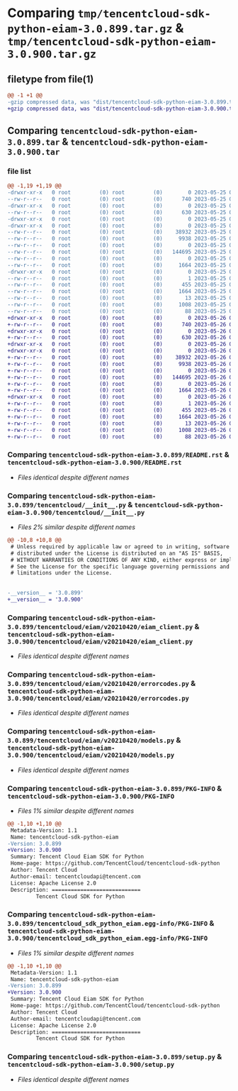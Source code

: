 # Comparing `tmp/tencentcloud-sdk-python-eiam-3.0.899.tar.gz` & `tmp/tencentcloud-sdk-python-eiam-3.0.900.tar.gz`

## filetype from file(1)

```diff
@@ -1 +1 @@
-gzip compressed data, was "dist/tencentcloud-sdk-python-eiam-3.0.899.tar", last modified: Thu May 25 00:26:14 2023, max compression
+gzip compressed data, was "dist/tencentcloud-sdk-python-eiam-3.0.900.tar", last modified: Fri May 26 02:18:11 2023, max compression
```

## Comparing `tencentcloud-sdk-python-eiam-3.0.899.tar` & `tencentcloud-sdk-python-eiam-3.0.900.tar`

### file list

```diff
@@ -1,19 +1,19 @@
-drwxr-xr-x   0 root         (0) root         (0)        0 2023-05-25 00:26:14.000000 tencentcloud-sdk-python-eiam-3.0.899/
--rw-r--r--   0 root         (0) root         (0)      740 2023-05-25 00:26:14.000000 tencentcloud-sdk-python-eiam-3.0.899/README.rst
-drwxr-xr-x   0 root         (0) root         (0)        0 2023-05-25 00:26:14.000000 tencentcloud-sdk-python-eiam-3.0.899/tencentcloud/
--rw-r--r--   0 root         (0) root         (0)      630 2023-05-25 00:26:14.000000 tencentcloud-sdk-python-eiam-3.0.899/tencentcloud/__init__.py
-drwxr-xr-x   0 root         (0) root         (0)        0 2023-05-25 00:26:14.000000 tencentcloud-sdk-python-eiam-3.0.899/tencentcloud/eiam/
-drwxr-xr-x   0 root         (0) root         (0)        0 2023-05-25 00:26:14.000000 tencentcloud-sdk-python-eiam-3.0.899/tencentcloud/eiam/v20210420/
--rw-r--r--   0 root         (0) root         (0)    38932 2023-05-25 00:26:14.000000 tencentcloud-sdk-python-eiam-3.0.899/tencentcloud/eiam/v20210420/eiam_client.py
--rw-r--r--   0 root         (0) root         (0)     9938 2023-05-25 00:26:14.000000 tencentcloud-sdk-python-eiam-3.0.899/tencentcloud/eiam/v20210420/errorcodes.py
--rw-r--r--   0 root         (0) root         (0)        0 2023-05-25 00:26:14.000000 tencentcloud-sdk-python-eiam-3.0.899/tencentcloud/eiam/v20210420/__init__.py
--rw-r--r--   0 root         (0) root         (0)   144695 2023-05-25 00:26:14.000000 tencentcloud-sdk-python-eiam-3.0.899/tencentcloud/eiam/v20210420/models.py
--rw-r--r--   0 root         (0) root         (0)        0 2023-05-25 00:26:14.000000 tencentcloud-sdk-python-eiam-3.0.899/tencentcloud/eiam/__init__.py
--rw-r--r--   0 root         (0) root         (0)     1664 2023-05-25 00:26:14.000000 tencentcloud-sdk-python-eiam-3.0.899/PKG-INFO
-drwxr-xr-x   0 root         (0) root         (0)        0 2023-05-25 00:26:14.000000 tencentcloud-sdk-python-eiam-3.0.899/tencentcloud_sdk_python_eiam.egg-info/
--rw-r--r--   0 root         (0) root         (0)        1 2023-05-25 00:26:14.000000 tencentcloud-sdk-python-eiam-3.0.899/tencentcloud_sdk_python_eiam.egg-info/dependency_links.txt
--rw-r--r--   0 root         (0) root         (0)      455 2023-05-25 00:26:14.000000 tencentcloud-sdk-python-eiam-3.0.899/tencentcloud_sdk_python_eiam.egg-info/SOURCES.txt
--rw-r--r--   0 root         (0) root         (0)     1664 2023-05-25 00:26:14.000000 tencentcloud-sdk-python-eiam-3.0.899/tencentcloud_sdk_python_eiam.egg-info/PKG-INFO
--rw-r--r--   0 root         (0) root         (0)       13 2023-05-25 00:26:14.000000 tencentcloud-sdk-python-eiam-3.0.899/tencentcloud_sdk_python_eiam.egg-info/top_level.txt
--rw-r--r--   0 root         (0) root         (0)     1008 2023-05-25 00:26:14.000000 tencentcloud-sdk-python-eiam-3.0.899/setup.py
--rw-r--r--   0 root         (0) root         (0)       88 2023-05-25 00:26:14.000000 tencentcloud-sdk-python-eiam-3.0.899/setup.cfg
+drwxr-xr-x   0 root         (0) root         (0)        0 2023-05-26 02:18:11.000000 tencentcloud-sdk-python-eiam-3.0.900/
+-rw-r--r--   0 root         (0) root         (0)      740 2023-05-26 02:18:11.000000 tencentcloud-sdk-python-eiam-3.0.900/README.rst
+drwxr-xr-x   0 root         (0) root         (0)        0 2023-05-26 02:18:11.000000 tencentcloud-sdk-python-eiam-3.0.900/tencentcloud/
+-rw-r--r--   0 root         (0) root         (0)      630 2023-05-26 02:18:11.000000 tencentcloud-sdk-python-eiam-3.0.900/tencentcloud/__init__.py
+drwxr-xr-x   0 root         (0) root         (0)        0 2023-05-26 02:18:11.000000 tencentcloud-sdk-python-eiam-3.0.900/tencentcloud/eiam/
+drwxr-xr-x   0 root         (0) root         (0)        0 2023-05-26 02:18:11.000000 tencentcloud-sdk-python-eiam-3.0.900/tencentcloud/eiam/v20210420/
+-rw-r--r--   0 root         (0) root         (0)    38932 2023-05-26 02:18:11.000000 tencentcloud-sdk-python-eiam-3.0.900/tencentcloud/eiam/v20210420/eiam_client.py
+-rw-r--r--   0 root         (0) root         (0)     9938 2023-05-26 02:18:11.000000 tencentcloud-sdk-python-eiam-3.0.900/tencentcloud/eiam/v20210420/errorcodes.py
+-rw-r--r--   0 root         (0) root         (0)        0 2023-05-26 02:18:11.000000 tencentcloud-sdk-python-eiam-3.0.900/tencentcloud/eiam/v20210420/__init__.py
+-rw-r--r--   0 root         (0) root         (0)   144695 2023-05-26 02:18:11.000000 tencentcloud-sdk-python-eiam-3.0.900/tencentcloud/eiam/v20210420/models.py
+-rw-r--r--   0 root         (0) root         (0)        0 2023-05-26 02:18:11.000000 tencentcloud-sdk-python-eiam-3.0.900/tencentcloud/eiam/__init__.py
+-rw-r--r--   0 root         (0) root         (0)     1664 2023-05-26 02:18:11.000000 tencentcloud-sdk-python-eiam-3.0.900/PKG-INFO
+drwxr-xr-x   0 root         (0) root         (0)        0 2023-05-26 02:18:11.000000 tencentcloud-sdk-python-eiam-3.0.900/tencentcloud_sdk_python_eiam.egg-info/
+-rw-r--r--   0 root         (0) root         (0)        1 2023-05-26 02:18:11.000000 tencentcloud-sdk-python-eiam-3.0.900/tencentcloud_sdk_python_eiam.egg-info/dependency_links.txt
+-rw-r--r--   0 root         (0) root         (0)      455 2023-05-26 02:18:11.000000 tencentcloud-sdk-python-eiam-3.0.900/tencentcloud_sdk_python_eiam.egg-info/SOURCES.txt
+-rw-r--r--   0 root         (0) root         (0)     1664 2023-05-26 02:18:11.000000 tencentcloud-sdk-python-eiam-3.0.900/tencentcloud_sdk_python_eiam.egg-info/PKG-INFO
+-rw-r--r--   0 root         (0) root         (0)       13 2023-05-26 02:18:11.000000 tencentcloud-sdk-python-eiam-3.0.900/tencentcloud_sdk_python_eiam.egg-info/top_level.txt
+-rw-r--r--   0 root         (0) root         (0)     1008 2023-05-26 02:18:11.000000 tencentcloud-sdk-python-eiam-3.0.900/setup.py
+-rw-r--r--   0 root         (0) root         (0)       88 2023-05-26 02:18:11.000000 tencentcloud-sdk-python-eiam-3.0.900/setup.cfg
```

### Comparing `tencentcloud-sdk-python-eiam-3.0.899/README.rst` & `tencentcloud-sdk-python-eiam-3.0.900/README.rst`

 * *Files identical despite different names*

### Comparing `tencentcloud-sdk-python-eiam-3.0.899/tencentcloud/__init__.py` & `tencentcloud-sdk-python-eiam-3.0.900/tencentcloud/__init__.py`

 * *Files 2% similar despite different names*

```diff
@@ -10,8 +10,8 @@
 # Unless required by applicable law or agreed to in writing, software
 # distributed under the License is distributed on an "AS IS" BASIS,
 # WITHOUT WARRANTIES OR CONDITIONS OF ANY KIND, either express or implied.
 # See the License for the specific language governing permissions and
 # limitations under the License.
 
 
-__version__ = '3.0.899'
+__version__ = '3.0.900'
```

### Comparing `tencentcloud-sdk-python-eiam-3.0.899/tencentcloud/eiam/v20210420/eiam_client.py` & `tencentcloud-sdk-python-eiam-3.0.900/tencentcloud/eiam/v20210420/eiam_client.py`

 * *Files identical despite different names*

### Comparing `tencentcloud-sdk-python-eiam-3.0.899/tencentcloud/eiam/v20210420/errorcodes.py` & `tencentcloud-sdk-python-eiam-3.0.900/tencentcloud/eiam/v20210420/errorcodes.py`

 * *Files identical despite different names*

### Comparing `tencentcloud-sdk-python-eiam-3.0.899/tencentcloud/eiam/v20210420/models.py` & `tencentcloud-sdk-python-eiam-3.0.900/tencentcloud/eiam/v20210420/models.py`

 * *Files identical despite different names*

### Comparing `tencentcloud-sdk-python-eiam-3.0.899/PKG-INFO` & `tencentcloud-sdk-python-eiam-3.0.900/PKG-INFO`

 * *Files 1% similar despite different names*

```diff
@@ -1,10 +1,10 @@
 Metadata-Version: 1.1
 Name: tencentcloud-sdk-python-eiam
-Version: 3.0.899
+Version: 3.0.900
 Summary: Tencent Cloud Eiam SDK for Python
 Home-page: https://github.com/TencentCloud/tencentcloud-sdk-python
 Author: Tencent Cloud
 Author-email: tencentcloudapi@tencent.com
 License: Apache License 2.0
 Description: ============================
         Tencent Cloud SDK for Python
```

### Comparing `tencentcloud-sdk-python-eiam-3.0.899/tencentcloud_sdk_python_eiam.egg-info/PKG-INFO` & `tencentcloud-sdk-python-eiam-3.0.900/tencentcloud_sdk_python_eiam.egg-info/PKG-INFO`

 * *Files 1% similar despite different names*

```diff
@@ -1,10 +1,10 @@
 Metadata-Version: 1.1
 Name: tencentcloud-sdk-python-eiam
-Version: 3.0.899
+Version: 3.0.900
 Summary: Tencent Cloud Eiam SDK for Python
 Home-page: https://github.com/TencentCloud/tencentcloud-sdk-python
 Author: Tencent Cloud
 Author-email: tencentcloudapi@tencent.com
 License: Apache License 2.0
 Description: ============================
         Tencent Cloud SDK for Python
```

### Comparing `tencentcloud-sdk-python-eiam-3.0.899/setup.py` & `tencentcloud-sdk-python-eiam-3.0.900/setup.py`

 * *Files identical despite different names*

